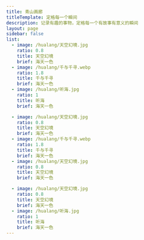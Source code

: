 ```yaml
---
title: 青山画廊
titleTemplate: 定格每一个瞬间
description: 记录有趣的事物，定格每一个有故事有意义的瞬间
layout: page
sidebar: false
list:
  - image: /hualang/天空幻境.jpg
    ratio: 0.8
    title: 天空幻境
    brief: 海天一色
  - image: /hualang/千与千寻.webp
    ratio: 1.8
    title: 千与千寻
    brief: 海天一色
  - image: /hualang/听海.jpg
    ratio: 1
    title: 听海
    brief: 海天一色

  - image: /hualang/天空幻境.jpg
    ratio: 0.8
    title: 天空幻境
    brief: 海天一色
  - image: /hualang/千与千寻.webp
    ratio: 1.8
    title: 千与千寻
    brief: 海天一色
  - image: /hualang/天空幻境.jpg
    ratio: 0.8
    title: 天空幻境
    brief: 海天一色

  - image: /hualang/天空幻境.jpg
    ratio: 0.8
    title: 天空幻境
    brief: 海天一色
  - image: /hualang/听海.jpg
    ratio: 1
    title: 听海
    brief: 海天一色
---
```


<script setup lang="ts">
import { useData, withBase } from 'vitepress'
import HuaLang from '../pages/HuaLang.vue'
const { page } = useData()
const list = (page.value.frontmatter?.list || []).map(v=>({
        ...v,
        image: withBase(v.image)
    }));
</script>

<HuaLang :list="list"/>
